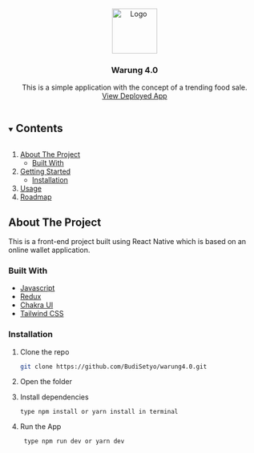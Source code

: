 <!-- PROJECT LOGO -->
<br />
<p align="center">
  <a href="https://github.com/BudiSetyo/warung4.0">
    <img src="/assets/images/main-logo.svg" alt="Logo" width="90" height="90">
  </a>

  <h3 align="center">Warung 4.0</h3>

  <p align="center">
    This is a simple application with the concept of a trending food sale. 
    <br />
    <a href="https://warung4-0.vercel.app/">View Deployed App</a>
    <br />
  </p>
</p>

<!-- TABLE OF CONTENTS -->
<details open="open">
  <summary><h2 style="display: inline-block">Contents</h2></summary>
  <ol>
    <li>
      <a href="#about-the-project">About The Project</a>
      <ul>
        <li><a href="#built-with">Built With</a></li>
      </ul>
    </li>
    <li>
      <a href="#getting-started">Getting Started</a>
      <ul>
        <li><a href="#installation">Installation</a></li>
      </ul>
    </li>
    <li><a href="#usage">Usage</a></li>
    <li><a href="#roadmap">Roadmap</a></li>

  </ol>
</details>

<!-- ABOUT THE PROJECT -->

## About The Project

This is a front-end project built using React Native which is based on an online wallet application.

### Built With

- [Javascript](https://www.w3schools.com/js/DEFAULT.asp)
- [Redux](https://redux.js.org/)
- [Chakra UI](https://chakra-ui.com/)
- [Tailwind CSS](https://tailwindcss.com/)

<!-- GETTING STARTED -->

### Installation

1. Clone the repo

   ```sh
   git clone https://github.com/BudiSetyo/warung4.0.git
   ```

2. Open the folder

3. Install dependencies

   ```
   type npm install or yarn install in terminal
   ```

4. Run the App

   ```
    type npm run dev or yarn dev
   ```

   <!-- ROADMAP -->
